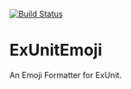 [![Build Status](https://travis-ci.org/mururu/ex_unit_emoji.png?branch=master)](https://travis-ci.org/mururu/ex_unit_emoji)

ExUnitEmoji
====

An Emoji Formatter for ExUnit.
